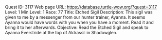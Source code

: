 Quest ID: 3117
Web page URL: https://database.turtle-wow.org/?quest=3117
Level: 1
Min Level: 1
Race: 77
Title: Etched Sigil
Description: This sigil was given to me by a messenger from our hunter trainer, Ayanna. It seems Ayanna would have words with you when you have a moment. Read it and bring it to her afterwards.
Objective: Read the Etched Sigil and speak to Ayanna Everstride at the top of Aldrassil in Shadowglen.
